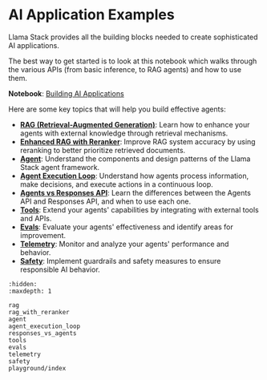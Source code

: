 # AI Application Examples

Llama Stack provides all the building blocks needed to create sophisticated AI applications.

The best way to get started is to look at this notebook which walks through the various APIs (from basic inference, to RAG agents) and how to use them.

**Notebook**: [Building AI Applications](https://github.com/meta-llama/llama-stack/blob/main/docs/getting_started.ipynb)

Here are some key topics that will help you build effective agents:

- **[RAG (Retrieval-Augmented Generation)](rag)**: Learn how to enhance your agents with external knowledge through retrieval mechanisms.
- **[Enhanced RAG with Reranker](rag_with_reranker)**: Improve RAG system accuracy by using reranking to better prioritize retrieved documents.
- **[Agent](agent)**: Understand the components and design patterns of the Llama Stack agent framework.
- **[Agent Execution Loop](agent_execution_loop)**: Understand how agents process information, make decisions, and execute actions in a continuous loop.
- **[Agents vs Responses API](responses_vs_agents)**: Learn the differences between the Agents API and Responses API, and when to use each one.
- **[Tools](tools)**: Extend your agents' capabilities by integrating with external tools and APIs.
- **[Evals](evals)**: Evaluate your agents' effectiveness and identify areas for improvement.
- **[Telemetry](telemetry)**: Monitor and analyze your agents' performance and behavior.
- **[Safety](safety)**: Implement guardrails and safety measures to ensure responsible AI behavior.

```{toctree}
:hidden:
:maxdepth: 1

rag
rag_with_reranker
agent
agent_execution_loop
responses_vs_agents
tools
evals
telemetry
safety
playground/index
```